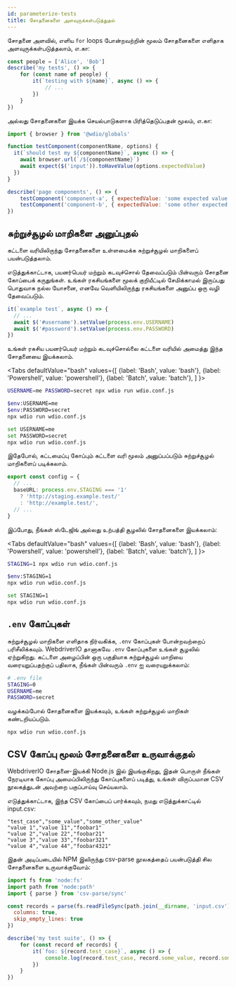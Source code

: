 ```yaml
---
id: parameterize-tests
title: சோதனைகளை அளவுருக்கள்படுத்துதல்
---
```


சோதனை அளவில், எளிய `for` loops போன்றவற்றின் மூலம் சோதனைகளை எளிதாக அளவுருக்கள்படுத்தலாம், எ.கா:

```ts title=example.spec.js
const people = ['Alice', 'Bob']
describe('my tests', () => {
    for (const name of people) {
        it(`testing with ${name}`, async () => {
            // ...
        })
    }
})
```

அல்லது சோதனைகளை இயக்க செயல்பாடுகளாக பிரித்தெடுப்பதன் மூலம், எ.கா:

```js title=dynamic.spec.js
import { browser } from '@wdio/globals'

function testComponent(componentName, options) {
  it(`should test my ${componentName}`, async () => {
    await browser.url(`/${componentName}`)
    await expect($('input')).toHaveValue(options.expectedValue)
  })
}

describe('page components', () => {
    testComponent('component-a', { expectedValue: 'some expected value' })
    testComponent('component-b', { expectedValue: 'some other expected value' })
})
```

## சுற்றுச்சூழல் மாறிகளை அனுப்புதல்

கட்டளை வரியிலிருந்து சோதனைகளை உள்ளமைக்க சுற்றுச்சூழல் மாறிகளைப் பயன்படுத்தலாம்.

எடுத்துக்காட்டாக, பயனர்பெயர் மற்றும் கடவுச்சொல் தேவைப்படும் பின்வரும் சோதனை கோப்பைக் கருதுங்கள். உங்கள் ரகசியங்களை மூலக் குறியீட்டில் சேமிக்காமல் இருப்பது பொதுவாக நல்ல யோசனை, எனவே வெளியிலிருந்து ரகசியங்களை அனுப்ப ஒரு வழி தேவைப்படும்.

```ts title=example.spec.ts
it(`example test`, async () => {
  // ...
  await $('#username').setValue(process.env.USERNAME)
  await $('#password').setValue(process.env.PASSWORD)
})
```

உங்கள் ரகசிய பயனர்பெயர் மற்றும் கடவுச்சொல்லை கட்டளை வரியில் அமைத்து இந்த சோதனையை இயக்கலாம்.

<Tabs
  defaultValue="bash"
  values={[
    {label: 'Bash', value: 'bash'},
    {label: 'Powershell', value: 'powershell'},
    {label: 'Batch', value: 'batch'},
  ]
}>
<TabItem value="bash">

```sh
USERNAME=me PASSWORD=secret npx wdio run wdio.conf.js
```

</TabItem>
<TabItem value="powershell">

```sh
$env:USERNAME=me
$env:PASSWORD=secret
npx wdio run wdio.conf.js
```

</TabItem>
<TabItem value="batch">

```sh
set USERNAME=me
set PASSWORD=secret
npx wdio run wdio.conf.js
```

</TabItem>
</Tabs>

இதேபோல், கட்டமைப்பு கோப்பும் கட்டளை வரி மூலம் அனுப்பப்படும் சுற்றுச்சூழல் மாறிகளைப் படிக்கலாம்.

```ts title=wdio.config.js
export const config = {
  // ...
  baseURL: process.env.STAGING === '1'
    ? 'http://staging.example.test/'
    : 'http://example.test/',
  // ...
}
```

இப்போது, நீங்கள் ஸ்டேஜிங் அல்லது உற்பத்தி சூழலில் சோதனைகளை இயக்கலாம்:

<Tabs
  defaultValue="bash"
  values={[
    {label: 'Bash', value: 'bash'},
    {label: 'Powershell', value: 'powershell'},
    {label: 'Batch', value: 'batch'},
  ]
}>
<TabItem value="bash">

```sh
STAGING=1 npx wdio run wdio.conf.js
```

</TabItem>
<TabItem value="powershell">

```sh
$env:STAGING=1
npx wdio run wdio.conf.js
```

</TabItem>
<TabItem value="batch">

```sh
set STAGING=1
npx wdio run wdio.conf.js
```

</TabItem>
</Tabs>

## `.env` கோப்புகள்

சுற்றுச்சூழல் மாறிகளை எளிதாக நிர்வகிக்க, `.env` கோப்புகள் போன்றவற்றைப் பரிசீலிக்கவும். WebdriverIO தானாகவே `.env` கோப்புகளை உங்கள் சூழலில் ஏற்றுகிறது. கட்டளை அழைப்பின் ஒரு பகுதியாக சுற்றுச்சூழல் மாறியை வரையறுப்பதற்குப் பதிலாக, நீங்கள் பின்வரும் `.env` ஐ வரையறுக்கலாம்:

```bash title=".env"
# .env file
STAGING=0
USERNAME=me
PASSWORD=secret
```

வழக்கம்போல் சோதனைகளை இயக்கவும், உங்கள் சுற்றுச்சூழல் மாறிகள் கண்டறியப்படும்.

```sh
npx wdio run wdio.conf.js
```

## CSV கோப்பு மூலம் சோதனைகளை உருவாக்குதல்

WebdriverIO சோதனை-இயக்கி Node.js இல் இயங்குகிறது, இதன் பொருள் நீங்கள் நேரடியாக கோப்பு அமைப்பிலிருந்து கோப்புகளைப் படித்து, உங்கள் விருப்பமான CSV நூலகத்துடன் அவற்றை பகுப்பாய்வு செய்யலாம்.

எடுத்துக்காட்டாக, இந்த CSV கோப்பைப் பார்க்கவும், நமது எடுத்துக்காட்டில் input.csv:

```csv
"test_case","some_value","some_other_value"
"value 1","value 11","foobar1"
"value 2","value 22","foobar21"
"value 3","value 33","foobar321"
"value 4","value 44","foobar4321"
```

இதன் அடிப்படையில் NPM இலிருந்து csv-parse நூலகத்தைப் பயன்படுத்தி சில சோதனைகளை உருவாக்குவோம்:

```js title=test.spec.ts
import fs from 'node:fs'
import path from 'node:path'
import { parse } from 'csv-parse/sync'

const records = parse(fs.readFileSync(path.join(__dirname, 'input.csv')), {
  columns: true,
  skip_empty_lines: true
})

describe('my test suite', () => {
    for (const record of records) {
        it(`foo: ${record.test_case}`, async () => {
            console.log(record.test_case, record.some_value, record.some_other_value)
        })
    }
})
```